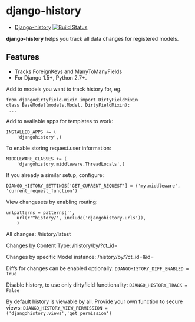 django-history
==============
* [Django-history](https://github.com/futurice/django-history) [![Build Status](https://travis-ci.org/futurice/django-history.svg?branch=master)](https://travis-ci.org/futurice/django-history)

**django-history** helps you track all data changes for registered models.

Features
--------
* Tracks ForeignKeys and ManyToManyFields
* For Django 1.5+, Python 2.7+.

Add to models you want to track history for, eg.
```
from djangodirtyfield.mixin import DirtyFieldMixin
class BaseModel(models.Model, DirtyFieldMixin):
 ...
```

Add to available apps for templates to work:
```
INSTALLED_APPS += (
    'djangohistory',)
```

To enable storing request.user information:
```
MIDDLEWARE_CLASSES += (
    'djangohistory.middleware.ThreadLocals',)
```
If you already a similar setup, configure:
```
DJANGO_HISTORY_SETTINGS['GET_CURRENT_REQUEST'] = ('my.middleware', 'current_request_function')
```

View changesets by enabling routing:

```
urlpatterns = patterns('',
    url(r'^history/', include('djangohistory.urls')),
    )
```

All changes: /history/latest

Changes by Content Type: /history/by/?ct_id=

Changes by specific Model instance: /history/by/?ct_id=&id=


Diffs for changes can be enabled optionally:
```DJANGOHISTORY_DIFF_ENABLED = True```

Disable history, to use only dirtyfield functionality:
```DJANGO_HISTORY_TRACK = False```

By default history is viewable by all. Provide your own function to secure views:
```DJANGO_HISTORY_VIEW_PERMISSION = ('djangohistory.views','get_permission')```

